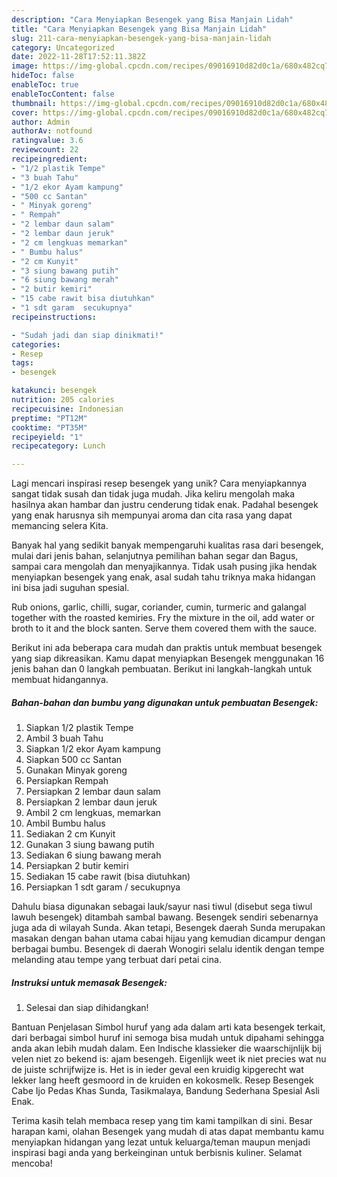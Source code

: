 ```yaml
---
description: "Cara Menyiapkan Besengek yang Bisa Manjain Lidah"
title: "Cara Menyiapkan Besengek yang Bisa Manjain Lidah"
slug: 211-cara-menyiapkan-besengek-yang-bisa-manjain-lidah
category: Uncategorized
date: 2022-11-28T17:52:11.382Z
image: https://img-global.cpcdn.com/recipes/09016910d82d0c1a/680x482cq70/besengek-foto-resep-utama.jpg
hideToc: false
enableToc: true
enableTocContent: false
thumbnail: https://img-global.cpcdn.com/recipes/09016910d82d0c1a/680x482cq70/besengek-foto-resep-utama.jpg
cover: https://img-global.cpcdn.com/recipes/09016910d82d0c1a/680x482cq70/besengek-foto-resep-utama.jpg
author: Admin
authorAv: notfound
ratingvalue: 3.6
reviewcount: 22
recipeingredient:
- "1/2 plastik Tempe"
- "3 buah Tahu"
- "1/2 ekor Ayam kampung"
- "500 cc Santan"
- " Minyak goreng"
- " Rempah"
- "2 lembar daun salam"
- "2 lembar daun jeruk"
- "2 cm lengkuas memarkan"
- " Bumbu halus"
- "2 cm Kunyit"
- "3 siung bawang putih"
- "6 siung bawang merah"
- "2 butir kemiri"
- "15 cabe rawit bisa diutuhkan"
- "1 sdt garam  secukupnya"
recipeinstructions:

- "Sudah jadi dan siap dinikmati!"
categories:
- Resep
tags:
- besengek

katakunci: besengek 
nutrition: 205 calories
recipecuisine: Indonesian
preptime: "PT12M"
cooktime: "PT35M"
recipeyield: "1"
recipecategory: Lunch

---
```





Lagi mencari inspirasi resep besengek yang unik? Cara menyiapkannya sangat tidak susah dan tidak juga mudah. Jika keliru mengolah maka hasilnya akan hambar dan justru cenderung tidak enak. Padahal besengek yang enak harusnya sih mempunyai aroma dan cita rasa yang dapat memancing selera Kita.





Banyak hal yang sedikit banyak mempengaruhi kualitas rasa dari besengek, mulai dari jenis bahan, selanjutnya pemilihan bahan segar dan Bagus, sampai cara mengolah dan menyajikannya. Tidak usah pusing jika hendak menyiapkan besengek yang enak,      asal sudah tahu triknya maka hidangan ini bisa jadi suguhan spesial.














Rub onions, garlic, chilli, sugar, coriander, cumin, turmeric and galangal together with the roasted kemiries. Fry the mixture in the oil, add water or broth to it and the block santen. Serve them covered them with the sauce.






Berikut ini ada beberapa cara mudah dan praktis untuk membuat besengek yang siap dikreasikan. Kamu dapat menyiapkan Besengek menggunakan 16 jenis bahan dan 0 langkah pembuatan. Berikut ini langkah-langkah untuk membuat hidangannya.

<!--inarticleads1-->

##### Bahan-bahan dan bumbu yang digunakan untuk pembuatan Besengek:

1. Siapkan 1/2 plastik Tempe
1. Ambil 3 buah Tahu
1. Siapkan 1/2 ekor Ayam kampung
1. Siapkan 500 cc Santan
1. Gunakan  Minyak goreng
1. Persiapkan  Rempah
1. Persiapkan 2 lembar daun salam
1. Persiapkan 2 lembar daun jeruk
1. Ambil 2 cm lengkuas, memarkan
1. Ambil  Bumbu halus
1. Sediakan 2 cm Kunyit
1. Gunakan 3 siung bawang putih
1. Sediakan 6 siung bawang merah
1. Persiapkan 2 butir kemiri
1. Sediakan 15 cabe rawit (bisa diutuhkan)
1. Persiapkan 1 sdt garam / secukupnya


Dahulu biasa digunakan sebagai lauk/sayur nasi tiwul (disebut sega tiwul lawuh besengek) ditambah sambal bawang. Besengek sendiri sebenarnya juga ada di wilayah Sunda. Akan tetapi, Besengek daerah Sunda merupakan masakan dengan bahan utama cabai hijau yang kemudian dicampur dengan berbagai bumbu. Besengek di daerah Wonogiri selalu identik dengan tempe melanding atau tempe yang terbuat dari petai cina. 

<!--inarticleads2-->

##### Instruksi untuk memasak Besengek:


1. Selesai dan siap dihidangkan!

Bantuan Penjelasan Simbol huruf yang ada dalam arti kata besengek terkait, dari berbagai simbol huruf ini semoga bisa mudah untuk dipahami sehingga anda akan lebih mudah dalam. Een Indische klassieker die waarschijnlijk bij velen niet zo bekend is: ajam besengeh. Eigenlijk weet ik niet precies wat nu de juiste schrijfwijze is. Het is in ieder geval een kruidig kipgerecht wat lekker lang heeft gesmoord in de kruiden en kokosmelk. Resep Besengek Cabe Ijo Pedas Khas Sunda, Tasikmalaya, Bandung Sederhana Spesial Asli Enak. 

Terima kasih telah membaca resep yang tim kami tampilkan di sini. Besar harapan kami, olahan Besengek yang mudah di atas dapat membantu kamu menyiapkan hidangan yang lezat untuk keluarga/teman maupun menjadi inspirasi bagi anda yang berkeinginan untuk berbisnis kuliner. Selamat mencoba!
